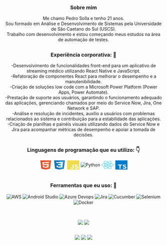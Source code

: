 ### <div align="center">  Sobre mim </div>
<div align="center">
Me chamo Pedro Solla e tenho 21 anos. <br>
Sou formado em Análise e Desenvolvimento de Sistemas pela Universidade de São Caetano do Sul (USCS). <br> 
Trabalho com desenvolvimento e estou começando meus estudos na área de automação de testes. <br>
</div>

##

<div align="center">
   
### Experiência corporativa: 💼

-Desenvolvimento de funcionalidades front-end para um aplicativo de streaming médico utilizando React Native e JavaScript.<br>
-Refatoração de componentes React para melhorar o desempenho e a manutenibilidade.<br>
-Criação de soluções low code com a Microsoft Power Platform (Power Apps, Power Automate).<br>
-Prestação de suporte aos usuários, garantindo o funcionamento adequado das aplicações, gerenciando chamados por meio do Service Now, Jira, One Network e SAP.<br>
-Análise e resolução de incidentes, auxílio a usuários com problemas relacionados ao sistema e contribuição para a estabilidade das aplicações.<br>
-Criação de planilhas e painéis visuais utilizando dados do Service Now e Jira para acompanhar métricas de desempenho e apoiar a tomada de decisões.<br>

##

### Linguagens de programação que eu utilizo: 👇
<div style="display: inline_block">
   <img align="center" alt="HTML" height="30" width="40" src="https://raw.githubusercontent.com/devicons/devicon/master/icons/html5/html5-original.svg">
   <img align="center" alt="CSS" height="30" width="40" src="https://raw.githubusercontent.com/devicons/devicon/master/icons/css3/css3-original.svg">
   <img align="center" alt="Js" height="30" width="40" src="https://raw.githubusercontent.com/devicons/devicon/master/icons/javascript/javascript-plain.svg">
   <img align="center" alt="Python" height="30" width="40" src="https://cdn.jsdelivr.net/gh/devicons/devicon@latest/icons/python/python-original.svg">
   <img align="center" alt="React" height="30" width="40" src="https://raw.githubusercontent.com/devicons/devicon/master/icons/react/react-original.svg">
   <img align="center" alt="Ts" height="30" width="40" src="https://raw.githubusercontent.com/devicons/devicon/master/icons/typescript/typescript-plain.svg">
</div><br>

### Ferramentas que eu uso: 🔧
<div style="display: inline_block">
   <img align="center" alt="AWS" height="30" width="40" src="https://cdn.jsdelivr.net/gh/devicons/devicon@latest/icons/amazonwebservices/amazonwebservices-plain-wordmark.svg">
   <img align="center" alt="Android Studio" height="30" width="40" src="https://cdn.jsdelivr.net/gh/devicons/devicon@latest/icons/androidstudio/androidstudio-original.svg">
   <img align="center" alt="Azure Devops" height="30" width="40" src="https://cdn.jsdelivr.net/gh/devicons/devicon@latest/icons/azuredevops/azuredevops-original.svg">
   <img align="center" alt="Jira" height="30" width="40" src="https://cdn.jsdelivr.net/gh/devicons/devicon@latest/icons/jira/jira-original-wordmark.svg">
   <img align="center" alt="Cucumber" height="30" width="40" src="https://cdn.jsdelivr.net/gh/devicons/devicon@latest/icons/cucumber/cucumber-plain-wordmark.svg">
   <img align="center" alt="Selenium" height="30" width="40" src="https://cdn.jsdelivr.net/gh/devicons/devicon@latest/icons/selenium/selenium-original.svg">
   <img align="center" alt="Docker" height="30" width="40" src="https://cdn.jsdelivr.net/gh/devicons/devicon@latest/icons/docker/docker-original-wordmark.svg">
</div><br></div>
  
  ##

<div align="center">
  
 <div style="display: inline_block"> 
 <img height="170em" src="https://github-readme-stats.vercel.app/api?username=Psolla&rank_icon=github&theme=tokyonight">
 <img height="170em" src="https://github-readme-stats.vercel.app/api/top-langs/?username=Psolla&layout=compact&theme=tokyonight">



##

<div>
   <a href="https://www.linkedin.com/in/pedrohsn/" target="_blank"><img src="https://img.shields.io/badge/-LinkedIn-%230077B5?style=for-the-badge&logo=linkedin&logoColor=white" target="_blank"></a> 
   <a href="https://www.instagram.com/_pedrosolla_/" target="_blank"><img src="https://img.shields.io/badge/-Instagram-%23E4405F?style=for-the-badge&logo=instagram&logoColor=white" target="_blank"></a>
   <a href="https://github.com/psolla" target="_blank"><img src="https://img.shields.io/badge/GitHub-100000?style=for-the-badge&logo=github&logoColor=white" target="_blank"></a>
</div></div>




